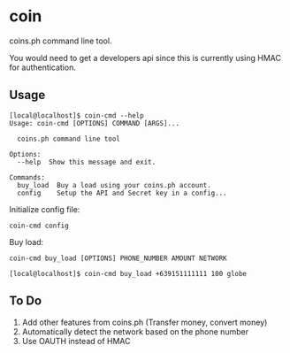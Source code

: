 # coin

coins.ph command line tool.

You would need to get a developers api since this is currently using HMAC for authentication.

## Usage

```
[local@localhost]$ coin-cmd --help
Usage: coin-cmd [OPTIONS] COMMAND [ARGS]...

  coins.ph command line tool

Options:
  --help  Show this message and exit.

Commands:
  buy_load  Buy a load using your coins.ph account.
  config    Setup the API and Secret key in a config...
```

Initialize config file:

```
coin-cmd config
```

Buy load:

```
coin-cmd buy_load [OPTIONS] PHONE_NUMBER AMOUNT NETWORK

[local@localhost]$ coin-cmd buy_load +639151111111 100 globe
```

## To Do

1. Add other features from coins.ph (Transfer money, convert money)
2. Automatically detect the network based on the phone number
3. Use OAUTH instead of HMAC
